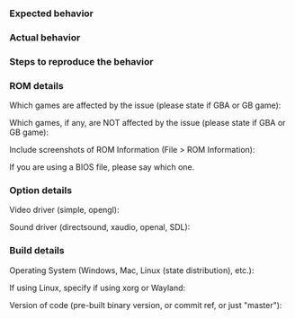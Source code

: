 <!---

BEFORE REPORTING AN ISSUE PLEASE TRY THE NIGHTLY FROM:

http://win.vba-m.com/nightly

AND DO A FACTORY RESET!

On Linux build master from source or use the edge snap.

-->

<!--- Please fill out this form and delete any sections you are not using. -->

### Expected behavior

### Actual behavior

### Steps to reproduce the behavior

<!--- Crash bugs

If this is a crash bug, and you have the time and inclination, please provide a
symblic backtrace.

Instructions for doing so are
[here](https://github.com/visualboyadvance-m/visualboyadvance-m/blob/master/README.md#reporting-crash-bugs).
-->

### ROM details

Which games are affected by the issue (please state if GBA or GB game):

Which games, if any, are NOT affected by the issue (please state if GBA or GB game):

Include screenshots of ROM Information (File > ROM Information):

If you are using a BIOS file, please say which one.

### Option details

Video driver (simple, opengl):

Sound driver (directsound, xaudio, openal, SDL):

### Build details

Operating System (Windows, Mac, Linux (state distribution), etc.):

If using Linux, specify if using xorg or Wayland:

Version of code (pre-built binary version, or commit ref, or just "master"):

<!--- Hardware details:

If your joystick or gamepad isn't working in Linux, please try to troubleshoot
using the information on this page:
https://wiki.archlinux.org/index.php/Gamepad **BEFORE** filing an issue. We use
SDL for joystick support, any problems will generally be an issue with SDL and
**NOT** the emulator.

If relevant, the joystick you are using and the drivers you are using for it:
-->
